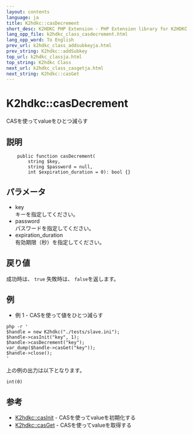 ```yaml
---
layout: contents
language: ja
title: K2hdkc::casDecrement
short_desc: K2HDKC PHP Extension - PHP Extension library for K2HDKC
lang_opp_file: k2hdkc_class_casdecrement.html
lang_opp_word: To English
prev_url: k2hdkc_class_addsubkeyja.html
prev_string: K2hdkc::addSubkey
top_url: k2hdkc_classja.html
top_string: K2hdkc Class
next_url: k2hdkc_class_casgetja.html
next_string: K2hdkc::casGet
---
```


# K2hdkc::casDecrement
CASを使ってvalueをひとつ減らす

## 説明

```
    public function casDecrement(
        string $key,
        string $password = null,
        int $expiration_duration = 0): bool {}
```


## パラメータ
- key  
キーを指定してください。
- password  
パスワードを指定してください。
- expiration_duration  
有効期限（秒）を指定してください。


## 戻り値
成功時は、 `true` 失敗時は、 `false`を返します。 


## 例
- 例 1 - CASを使って値をひとつ減らす

```
php -r '
$handle = new K2hdkc("./tests/slave.ini");
$handle->casInit("key", 1);
$handle->casDecrement("key");
var_dump($handle->casGet("key"));
$handle->close();
'
```

上の例の出力は以下となります。

```
int(0)
```


## 参考
- [K2hdkc::casInit](k2hdkc_class_casinitja.html) -  CASを使ってvalueを初期化する
- [K2hdkc::casGet](k2hdkc_class_casgetja.html) - CASを使ってvalueを取得する
